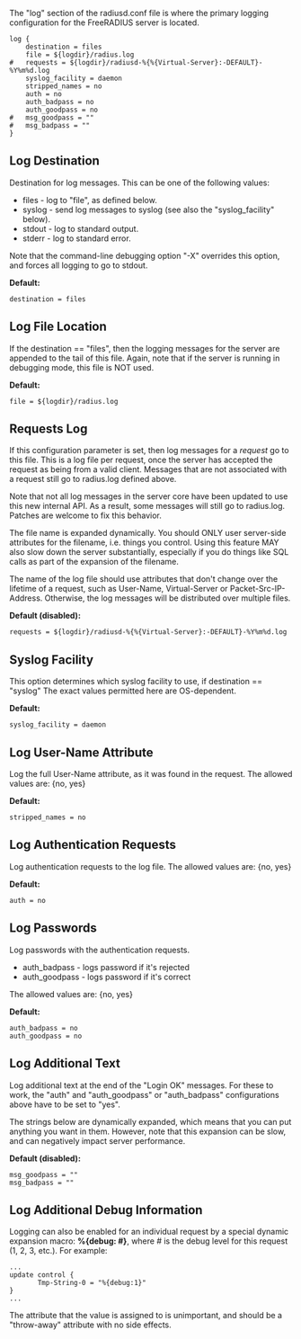 The "log" section of the radiusd.conf file is where the primary logging configuration for the FreeRADIUS server is located.

    log {
    	destination = files
    	file = ${logdir}/radius.log
    #	requests = ${logdir}/radiusd-%{%{Virtual-Server}:-DEFAULT}-%Y%m%d.log
    	syslog_facility = daemon
    	stripped_names = no
    	auth = no
    	auth_badpass = no
    	auth_goodpass = no
    #	msg_goodpass = ""
    #	msg_badpass = ""
    }


Log Destination
---------------

Destination for log messages.  This can be one of the following values:

* files  - log to "file", as defined below.
* syslog - send log messages to syslog (see also the "syslog_facility" below).
* stdout - log to standard output.
* stderr - log to standard error.

Note that the command-line debugging option "-X" overrides this option, and forces all logging to go to stdout.

**Default:**

    destination = files


Log File Location
-----------------

If the destination == "files", then the logging messages for the server are appended to the tail of this file.  Again, note that if the server is running in debugging mode, this file is NOT used.

**Default:**

    file = ${logdir}/radius.log


Requests Log
------------

If this configuration parameter is set, then log messages for a *request* go to this file.  This is a log file per request, once the server has accepted the request as being from a valid client.  Messages that are not associated with a request still go to radius.log defined above.

Note that not all log messages in the server core have been updated to use this new internal API.  As a result, some messages will still go to radius.log.  Patches are welcome to fix this behavior.

The file name is expanded dynamically.  You should ONLY user server-side attributes for the filename, i.e. things you control.  Using this feature MAY also slow down the server substantially, especially if you do things like SQL calls as part of the expansion of the filename.

The name of the log file should use attributes that don't change over the lifetime of a request, such as User-Name,
Virtual-Server or Packet-Src-IP-Address.  Otherwise, the log messages will be distributed over multiple files.

**Default (disabled):**

    requests = ${logdir}/radiusd-%{%{Virtual-Server}:-DEFAULT}-%Y%m%d.log


Syslog Facility
---------------

This option determines which syslog facility to use, if destination == "syslog"  The exact values permitted here are OS-dependent.

**Default:**

    syslog_facility = daemon


Log User-Name Attribute
-----------------------

Log the full User-Name attribute, as it was found in the request.  The allowed values are: {no, yes}

**Default:**

    stripped_names = no


Log Authentication Requests
---------------------------

Log authentication requests to the log file.  The allowed values are: {no, yes}

**Default:**

    auth = no


Log Passwords
-------------

Log passwords with the authentication requests.

* auth_badpass  - logs password if it's rejected
* auth_goodpass - logs password if it's correct

The allowed values are: {no, yes}

**Default:**

    auth_badpass = no
    auth_goodpass = no


Log Additional Text
-------------------

Log additional text at the end of the "Login OK" messages.  For these to work, the "auth" and "auth_goodpass" or "auth_badpass" configurations above have to be set to "yes".

The strings below are dynamically expanded, which means that you can put anything you want in them.  However, note that this expansion can be slow, and can negatively impact server performance.

**Default (disabled):**

    msg_goodpass = ""
    msg_badpass = ""


Log Additional Debug Information
--------------------------------

Logging can also be enabled for an individual request by a special dynamic expansion macro:  **%{debug: #}**, where # is the debug level for this request (1, 2, 3, etc.).  For example:

    ...
    update control {
           Tmp-String-0 = "%{debug:1}"
    }
    ...

The attribute that the value is assigned to is unimportant, and should be a "throw-away" attribute with no side effects.

